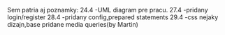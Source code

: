 Sem patria aj poznamky:
24.4 
-UML diagram pre pracu.
27.4
-pridany login/register
28.4
-pridany config,prepared statements
29.4
-css nejaky dizajn,base pridane media queries(by Martin)

